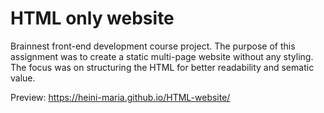# HTML only website

Brainnest front-end development course project. The purpose of this assignment was to create a static multi-page website without any styling. The focus was on  structuring the HTML for better readability and sematic value.

Preview: https://heini-maria.github.io/HTML-website/

